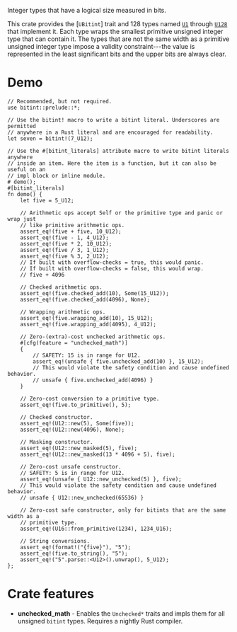 Integer types that have a logical size measured in bits.

This crate provides the [`UBitint`] trait and 128 types named
[`U1`](crate::types::U1) through [`U128`](crate::types::U128) that implement it.
Each type wraps the smallest primitive unsigned integer type that can contain
it. The types that are not the same width as a primitive unsigned integer type
impose a validity constraint---the value is represented in the least significant
bits and the upper bits are always clear.

# Demo

```
// Recommended, but not required.
use bitint::prelude::*;

// Use the bitint! macro to write a bitint literal. Underscores are permitted
// anywhere in a Rust literal and are encouraged for readability.
let seven = bitint!(7_U12);

// Use the #[bitint_literals] attribute macro to write bitint literals anywhere
// inside an item. Here the item is a function, but it can also be useful on an
// impl block or inline module.
# demo();
#[bitint_literals]
fn demo() {
    let five = 5_U12;

    // Arithmetic ops accept Self or the primitive type and panic or wrap just
    // like primitive arithmetic ops.
    assert_eq!(five + five, 10_U12);
    assert_eq!(five - 1, 4_U12);
    assert_eq!(five * 2, 10_U12);
    assert_eq!(five / 3, 1_U12);
    assert_eq!(five % 3, 2_U12);
    // If built with overflow-checks = true, this would panic.
    // If built with overflow-checks = false, this would wrap.
    // five + 4096

    // Checked arithmetic ops.
    assert_eq!(five.checked_add(10), Some(15_U12));
    assert_eq!(five.checked_add(4096), None);

    // Wrapping arithmetic ops.
    assert_eq!(five.wrapping_add(10), 15_U12);
    assert_eq!(five.wrapping_add(4095), 4_U12);

    // Zero-(extra)-cost unchecked arithmetic ops.
    #[cfg(feature = "unchecked_math")]
    {
        // SAFETY: 15 is in range for U12.
        assert_eq!(unsafe { five.unchecked_add(10) }, 15_U12);
        // This would violate the safety condition and cause undefined behavior.
        // unsafe { five.unchecked_add(4096) }
    }

    // Zero-cost conversion to a primitive type.
    assert_eq!(five.to_primitive(), 5);

    // Checked constructor.
    assert_eq!(U12::new(5), Some(five));
    assert_eq!(U12::new(4096), None);

    // Masking constructor.
    assert_eq!(U12::new_masked(5), five);
    assert_eq!(U12::new_masked(13 * 4096 + 5), five);

    // Zero-cost unsafe constructor.
    // SAFETY: 5 is in range for U12.
    assert_eq!(unsafe { U12::new_unchecked(5) }, five);
    // This would violate the safety condition and cause undefined behavior.
    // unsafe { U12::new_unchecked(65536) }

    // Zero-cost safe constructor, only for bitints that are the same width as a
    // primitive type.
    assert_eq!(U16::from_primitive(1234), 1234_U16);

    // String conversions.
    assert_eq!(format!("{five}"), "5");
    assert_eq!(five.to_string(), "5");
    assert_eq!("5".parse::<U12>().unwrap(), 5_U12);
};
```

# Crate features

* **unchecked_math** - Enables the `Unchecked*` traits and impls them for all
  unsigned `bitint` types. Requires a nightly Rust compiler.
